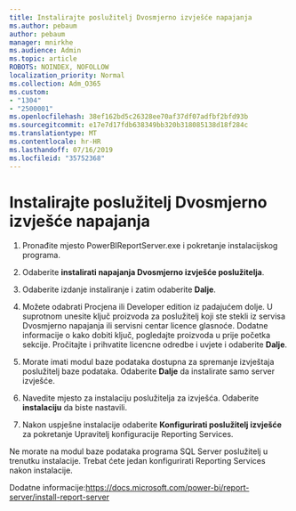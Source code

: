 ```yaml
---
title: Instalirajte poslužitelj Dvosmjerno izvješće napajanja
ms.author: pebaum
author: pebaum
manager: mnirkhe
ms.audience: Admin
ms.topic: article
ROBOTS: NOINDEX, NOFOLLOW
localization_priority: Normal
ms.collection: Adm_O365
ms.custom:
- "1304"
- "2500001"
ms.openlocfilehash: 38ef162bd5c26328ee70af37df07adfbf2bfd93b
ms.sourcegitcommit: e17e7d17fdb638349bb320b318085138d18f284c
ms.translationtype: MT
ms.contentlocale: hr-HR
ms.lasthandoff: 07/16/2019
ms.locfileid: "35752368"
---
```

# <a name="install-power-bi-report-server"></a>Instalirajte poslužitelj Dvosmjerno izvješće napajanja

1. Pronađite mjesto PowerBIReportServer.exe i pokretanje instalacijskog programa.

2. Odaberite **instalirati napajanja Dvosmjerno izvješće poslužitelja**.

3. Odaberite izdanje instaliranje i zatim odaberite **Dalje**.

4. Možete odabrati Procjena ili Developer edition iz padajućem dolje.  U suprotnom unesite ključ proizvoda za poslužitelj koji ste stekli iz servisa Dvosmjerno napajanja ili servisni centar licence glasnoće. Dodatne informacije o kako dobiti ključ, pogledajte proizvoda u prije početka sekcije. Pročitajte i prihvatite licencne odredbe i uvjete i odaberite **Dalje**.

5. Morate imati modul baze podataka dostupna za spremanje izvještaja poslužitelj baze podataka. Odaberite **Dalje** da instalirate samo server izvješće.

6. Navedite mjesto za instalaciju poslužitelja za izvješća. Odaberite **instalaciju** da biste nastavili.

7. Nakon uspješne instalacije odaberite **Konfigurirati poslužitelj izvješće** za pokretanje Upravitelj konfiguracije Reporting Services.

Ne morate na modul baze podataka programa SQL Server poslužitelj u trenutku instalacije. Trebat ćete jedan konfigurirati Reporting Services nakon instalacije.

Dodatne informacije:https://docs.microsoft.com/power-bi/report-server/install-report-server
